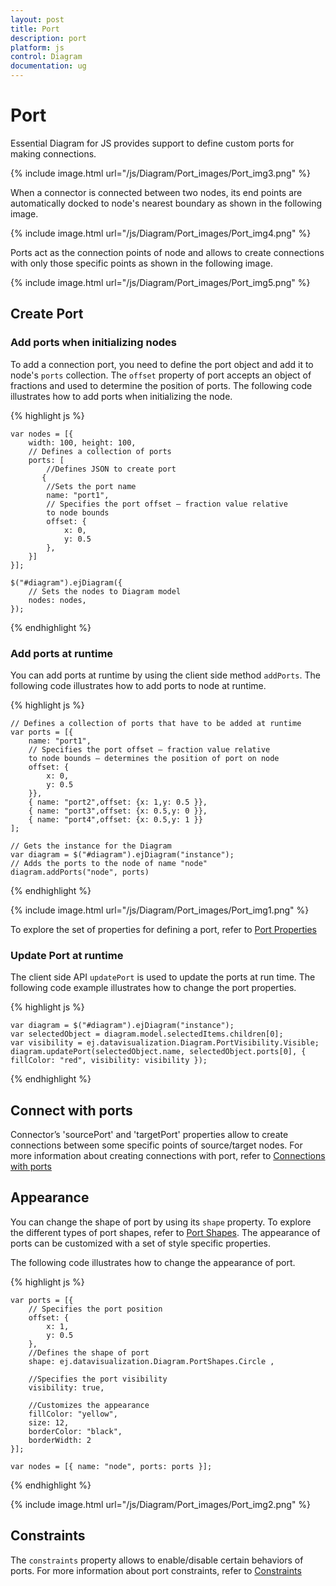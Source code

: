 ```yaml
---
layout: post
title: Port
description: port
platform: js
control: Diagram
documentation: ug
---
```


# Port

Essential Diagram for JS provides support to define custom ports for making connections.

{% include image.html url="/js/Diagram/Port_images/Port_img3.png" %}

When a connector is connected between two nodes, its end points are automatically docked to node's nearest boundary as shown in the following image. 

{% include image.html url="/js/Diagram/Port_images/Port_img4.png" %}

Ports act as the connection points of node and allows to create connections with only those specific points as shown in the following image.

{% include image.html url="/js/Diagram/Port_images/Port_img5.png" %}

## Create Port

### Add ports when initializing nodes

To add a connection port, you need to define the port object and add it to node's `ports` collection. The `offset` property of port accepts an object of fractions and used to determine the position of ports. The following code illustrates how to add ports when initializing the node.

{% highlight js %}

    var nodes = [{
        width: 100, height: 100,
        // Defines a collection of ports
        ports: [    
            //Defines JSON to create port    
           {    
            //Sets the port name    
            name: "port1",    
            // Specifies the port offset – fraction value relative         
            to node bounds     
            offset: {    
                x: 0,    
                y: 0.5    
            },    
        }]    
    }];
    
    $("#diagram").ejDiagram({    
        // Sets the nodes to Diagram model    
        nodes: nodes,    
    });
    
{% endhighlight %} 

### Add ports at runtime

You can add ports at runtime by using the client side method `addPorts`. The following code illustrates how to add ports to node at runtime.

{% highlight js %}

    // Defines a collection of ports that have to be added at runtime    
    var ports = [{    
        name: "port1",    
        // Specifies the port offset – fraction value relative         
        to node bounds – determines the position of port on node    
        offset: {    
            x: 0,    
            y: 0.5    
        }},    
        { name: "port2",offset: {x: 1,y: 0.5 }},    
        { name: "port3",offset: {x: 0.5,y: 0 }},    
        { name: "port4",offset: {x: 0.5,y: 1 }}        
    ];
    
    // Gets the instance for the Diagram    
    var diagram = $("#diagram").ejDiagram("instance");    
    // Adds the ports to the node of name "node"    
    diagram.addPorts("node", ports)

{% endhighlight %}

{% include image.html url="/js/Diagram/Port_images/Port_img1.png" %}

To explore the set of properties for defining a port, refer to [Port Properties](/js/api/ejDiagram "members:nodes-ports")

### Update Port at runtime
     
The client side API `updatePort` is used to update the ports at run time. The following code example illustrates how to change the port properties.

{% highlight js %}

    var diagram = $("#diagram").ejDiagram("instance");
    var selectedObject = diagram.model.selectedItems.children[0];
    var visibility = ej.datavisualization.Diagram.PortVisibility.Visible;
    diagram.updatePort(selectedObject.name, selectedObject.ports[0], { fillColor: "red", visibility: visibility });

{% endhighlight %}

## Connect with ports    

Connector’s 'sourcePort' and 'targetPort' properties allow to create connections between some specific points of source/target nodes. 
For more information about creating connections with port, refer to [Connections with ports](/js/Diagram/Connector "Connections with ports")  

## Appearance 

You can change the shape of port by using its `shape` property. To explore the different types of port shapes, refer to [Port Shapes](/js/api/global "PortShapes").
The appearance of ports can be customized with a set of style specific properties. 

The following code illustrates how to change the appearance of port.

{% highlight js %}

    var ports = [{     
        // Specifies the port position    
        offset: {    
            x: 1,    
            y: 0.5    
        },
        //Defines the shape of port     
        shape: ej.datavisualization.Diagram.PortShapes.Circle ,
                        
        //Specifies the port visibility     
        visibility: true,    
        
        //Customizes the appearance    
        fillColor: "yellow",  
        size: 12,    
        borderColor: "black",      
        borderWidth: 2    
    }];
    
    var nodes = [{ name: "node", ports: ports }];
   
{% endhighlight %}

{% include image.html url="/js/Diagram/Port_images/Port_img2.png" %}

## Constraints

The `constraints` property allows to enable/disable certain behaviors of ports. For more information about port constraints, refer to [Constraints](/js/Diagram/Constraints "Port Constraints")
















 